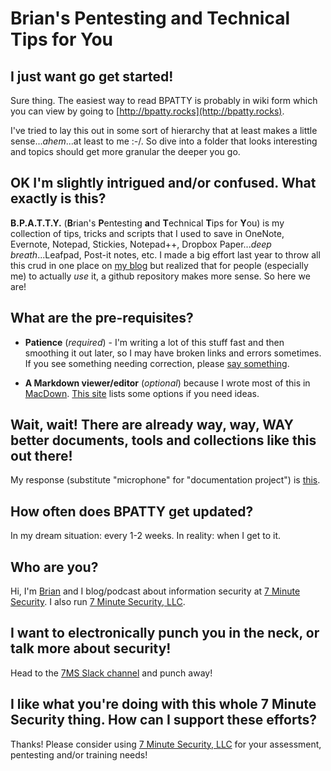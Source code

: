 # **B**rian's **P**entesting **a**nd **T**echnical **T**ips for **Y**ou

## I just want go get started!
Sure thing.  The easiest way to read BPATTY is probably in wiki form which you can view by going to [http://bpatty.rocks](http://bpatty.rocks).

I've tried to lay this out in some sort of hierarchy that at least makes a little sense...*ahem*...at least to me :-/.  So dive into a folder that looks interesting and topics should get more granular the deeper you go.  

## OK I'm slightly intrigued and/or confused.  What exactly is this?
**B.P.A.T.T.Y.** (**B**rian's **P**entesting **a**nd **T**echnical **T**ips for **Y**ou) is my collection of tips, tricks and scripts that I used to save in OneNote, Evernote, Notepad, Stickies, Notepad++, Dropbox Paper...*deep breath*...Leafpad, Post-it notes, etc.  I made a big effort last year to throw all this crud in one place on [my blog](https://7ms.us/bpatty) but realized that for people (especially me) to actually *use* it, a github repository makes more sense.  So here we are!

## What are the pre-requisites?
* **Patience** (*required*) - I'm writing a lot of this stuff fast and then smoothing it out later, so I may have broken links and errors sometimes.  If you see something needing correction, please [say something](https://7ms.us/contact).

* **A Markdown viewer/editor** (*optional*) because I wrote most of this in [MacDown](http://macdown.uranusjr.com/).  [This site](https://www.maketecheasier.com/markdown-editors-linux/) lists some options if you need ideas.

## Wait, wait! There are already way, way, WAY better documents, tools and collections like this out there!
My response (substitute "microphone" for "documentation project") is [this](https://youtu.be/C_SFevIz1FI?t=14).

## How often does BPATTY get updated?
In my dream situation: every 1-2 weeks.  In reality: when I get to it.

## Who are you?
Hi, I'm [Brian](http://brianjohnson.tv) and I blog/podcast about information security at [7 Minute Security](https://7ms.us).  I also run [7 Minute Security, LLC](https://7MinSec.com).

## I want to electronically punch you in the neck, or talk more about security!
Head to the [7MS Slack channel](https://slackpass.io/7minsec) and punch away!

## I like what you're doing with this whole 7 Minute Security thing. How can I support these efforts?
Thanks! Please consider using [7 Minute Security, LLC](https://7MinSec.com) for your assessment, pentesting and/or training needs!
